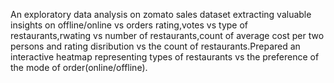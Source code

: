 An exploratory data analysis on zomato sales dataset extracting valuable insights on offline/online vs orders rating,votes vs type of restaurants,rwating vs number of restaurants,count of average cost per two persons and rating disribution vs the count of restaurants.Prepared an interactive heatmap representing types of restaurants vs the preference of the mode of order(online/offline).
